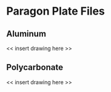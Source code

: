 # Paragon Plate Files

## Aluminum

<< insert drawing here >>

[//]: # (![alu plate file drawing]&#40;resources/alu_plate_file_drawing.jpg&#41;)

## Polycarbonate

<< insert drawing here >>

[//]: # (![pc plate file drawing]&#40;resources/pc_plate_file_drawing.jpg&#41;)

